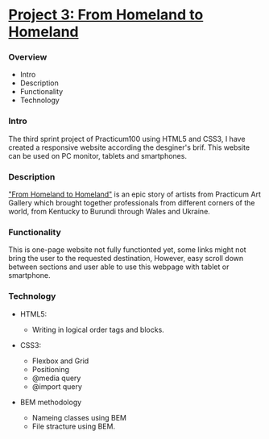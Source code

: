 # [Project 3: From Homeland to Homeland](https://gte34g.github.io/web_project_3/)
### Overview
* Intro
* Description
* Functionality
* Technology

### Intro
The third sprint project of Practicum100 using HTML5 and CSS3, I have created a responsive website according the desginer's
brif. This website can be used on PC monitor, tablets and smartphones.

### Description
["From Homeland to Homeland"](https://gte34g.github.io/web_project_3/) is an epic story of artists from Practicum Art Gallery which brought together professionals from
different corners of the world, from Kentucky to Burundi through Wales and Ukraine.

### Functionality
This is one-page website not fully functionted yet, some links might not bring the user to the requested destination, 
However, easy scroll down between sections and user able to use this webpage with tablet or smartphone.


### Technology
* HTML5:
  * Writing in logical order tags and blocks.

* CSS3:
 	* Flexbox and Grid
	* Positioning
	* @media query
	* @import query

* BEM methodology
	* Nameing classes using BEM
	* File stracture using BEM.

